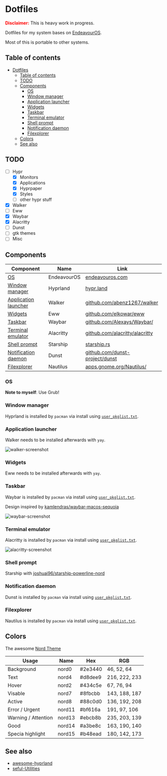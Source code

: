 # Dotfiles

<span style="color: red;">**Disclaimer:**</span> This is heavy work in progress.

Dotfiles for my system bases on [EndeavourOS](https://endeavouros.com/).

Most of this is portable to other systems.

## Table of contents

- [Dotfiles](#dotfiles)
  - [Table of contents](#table-of-contents)
  - [TODO](#todo)
  - [Components](#components)
    - [OS](#os)
    - [Window manager](#window-manager)
    - [Application launcher](#application-launcher)
    - [Widgets](#widgets)
    - [Taskbar](#taskbar)
    - [Terminal emulator](#terminal-emulator)
    - [Shell prompt](#shell-prompt)
    - [Notification daemon](#notification-daemon)
    - [Filexplorer](#filexplorer)
  - [Colors](#colors)
  - [See also](#see-also)

## TODO

- [ ] Hypr
  - [x] Monitors
  - [x] Applications
  - [x] Hyprpaper
  - [x] Styles
  - [ ] other hypr stuff
- [x] Walker
- [ ] Eww
- [x] Waybar
- [x] Alacritty
- [ ] Dunst
- [ ] gtk themes
- [ ] Misc

## Components

| Component                                     | Name              | Link                                                                                     |
| --------------------------------------------- | ----------------- | ---------------------------------------------------------------------------------------- |
| [OS](#os)                                     | EndeavourOS       | [endeavouros.com](https://endeavouros.com/)                                              |
| [Window manager](#window-manager)             | Hyprland          | [hypr.land](https://hypr.land/)                                                          |
| [Application launcher](#application-launcher) | Walker            | [github.com/abenz1267/walker](https://github.com/abenz1267/walker)                       |
| [Widgets](#widgets)                           | Eww               | [github.com/elkowar/eww](https://github.com/elkowar/eww)                                 |
| [Taskbar](#taskbar)                           | Waybar            | [github.com/Alexays/Waybar/](https://github.com/Alexays/Waybar/)                         |
| [Terminal emulator](#terminal-emulator)       | Alacritty         | [github.com/alacritty/alacritty](https://github.com/alacritty/alacritty)                 |
| [Shell prompt](#shell-prompt)                 | Starship          | [starship.rs](https://starship.rs/)                                                      |
| [Notification daemon](#notification-daemon)   | Dunst             | [github.com/dunst-project/dunst](https://github.com/dunst-project/dunst)                 |
| [Filexplorer](#filexplorer)                   | Nautilus          | [apps.gnome.org/Nautilus/](https://apps.gnome.org/Nautilus/)                             |

### OS

**Note to myself**: Use Grub!

### Window manager

Hyprland is installed by `pacman` via install using [`user_pkglist.txt`](user_pkglist.txt).

### Application launcher

Walker needs to be installed afterwards with `yay`.

![walker-screenshot](screenshots/walker.png)

### Widgets

Eww needs to be installed afterwards with `yay`.

### Taskbar

Waybar is installed by `pacman` via install using [`user_pkglist.txt`](user_pkglist.txt).

Design inspired by [kamlendras/waybar-macos-sequoia](https://github.com/kamlendras/waybar-macos-sequoia)

![waybar-screenshot](screenshots/waybar.png)

### Terminal emulator

Alacritty is installed by `pacman` via install using [`user_pkglist.txt`](user_pkglist.txt).

![alacritty-screenshot](screenshots/alacritty.png)

### Shell prompt

Starship with [joshuai96/starship-powerline-nord](https://github.com/joshuai96/starship-powerline-nord)

### Notification daemon

Dunst is installed by `pacman` via install using [`user_pkglist.txt`](user_pkglist.txt).

### Filexplorer

Nautilus is installed by `pacman` via install using [`user_pkglist.txt`](user_pkglist.txt).

## Colors

The awesome [Nord Theme](https://www.nordtheme.com/)

| Usage               | Name   | Hex     | RGB           |
| ------------------- | ------ | ------- | ------------- |
| Background          | nord0  | #2e3440 |  46,  52,  64 |
| Text                | nord4  | #d8dee9 | 216, 222, 233 |
| Hover               | nord2  | #434c5e |  67,  76,  94 |
| Visable             | nord7  | #8fbcbb | 143, 188, 187 |
| Active              | nord8  | #88c0d0 | 136, 192, 208 |
| Error / Urgent      | nord11 | #bf616a | 191,  97, 106 |
| Warning / Attention | nord13 | #ebcb8b | 235, 203, 139 |
| Good                | nord14 | #a3be8c | 163, 190, 140 |
| Specia highlight    | nord15 | #b48ead | 180, 142, 173 |

## See also

- [awesome-hyprland](https://github.com/hyprland-community/awesome-hyprland)
- [seful-Utilities](https://wiki.hypr.land/Useful-Utilities/)

